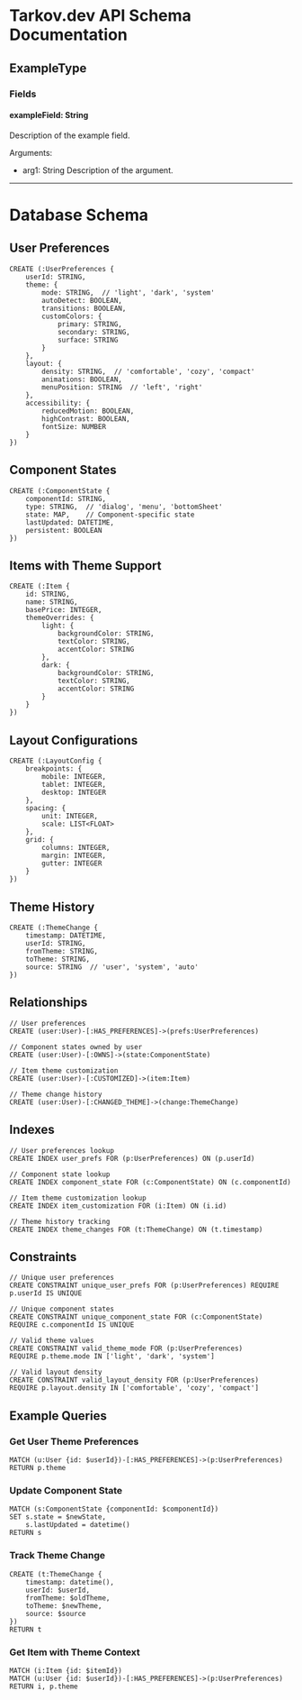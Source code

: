 # Tarkov.dev API Schema Documentation

## ExampleType

### Fields

#### exampleField: String
Description of the example field.

Arguments:
- arg1: String
  Description of the argument.

---

# Database Schema

## User Preferences
```cypher
CREATE (:UserPreferences {
    userId: STRING,
    theme: {
        mode: STRING,  // 'light', 'dark', 'system'
        autoDetect: BOOLEAN,
        transitions: BOOLEAN,
        customColors: {
            primary: STRING,
            secondary: STRING,
            surface: STRING
        }
    },
    layout: {
        density: STRING,  // 'comfortable', 'cozy', 'compact'
        animations: BOOLEAN,
        menuPosition: STRING  // 'left', 'right'
    },
    accessibility: {
        reducedMotion: BOOLEAN,
        highContrast: BOOLEAN,
        fontSize: NUMBER
    }
})
```

## Component States
```cypher
CREATE (:ComponentState {
    componentId: STRING,
    type: STRING,  // 'dialog', 'menu', 'bottomSheet'
    state: MAP,    // Component-specific state
    lastUpdated: DATETIME,
    persistent: BOOLEAN
})
```

## Items with Theme Support
```cypher
CREATE (:Item {
    id: STRING,
    name: STRING,
    basePrice: INTEGER,
    themeOverrides: {
        light: {
            backgroundColor: STRING,
            textColor: STRING,
            accentColor: STRING
        },
        dark: {
            backgroundColor: STRING,
            textColor: STRING,
            accentColor: STRING
        }
    }
})
```

## Layout Configurations
```cypher
CREATE (:LayoutConfig {
    breakpoints: {
        mobile: INTEGER,
        tablet: INTEGER,
        desktop: INTEGER
    },
    spacing: {
        unit: INTEGER,
        scale: LIST<FLOAT>
    },
    grid: {
        columns: INTEGER,
        margin: INTEGER,
        gutter: INTEGER
    }
})
```

## Theme History
```cypher
CREATE (:ThemeChange {
    timestamp: DATETIME,
    userId: STRING,
    fromTheme: STRING,
    toTheme: STRING,
    source: STRING  // 'user', 'system', 'auto'
})
```

## Relationships

```cypher
// User preferences
CREATE (user:User)-[:HAS_PREFERENCES]->(prefs:UserPreferences)

// Component states owned by user
CREATE (user:User)-[:OWNS]->(state:ComponentState)

// Item theme customization
CREATE (user:User)-[:CUSTOMIZED]->(item:Item)

// Theme change history
CREATE (user:User)-[:CHANGED_THEME]->(change:ThemeChange)
```

## Indexes

```cypher
// User preferences lookup
CREATE INDEX user_prefs FOR (p:UserPreferences) ON (p.userId)

// Component state lookup
CREATE INDEX component_state FOR (c:ComponentState) ON (c.componentId)

// Item theme customization lookup
CREATE INDEX item_customization FOR (i:Item) ON (i.id)

// Theme history tracking
CREATE INDEX theme_changes FOR (t:ThemeChange) ON (t.timestamp)
```

## Constraints

```cypher
// Unique user preferences
CREATE CONSTRAINT unique_user_prefs FOR (p:UserPreferences) REQUIRE p.userId IS UNIQUE

// Unique component states
CREATE CONSTRAINT unique_component_state FOR (c:ComponentState) REQUIRE c.componentId IS UNIQUE

// Valid theme values
CREATE CONSTRAINT valid_theme_mode FOR (p:UserPreferences) 
REQUIRE p.theme.mode IN ['light', 'dark', 'system']

// Valid layout density
CREATE CONSTRAINT valid_layout_density FOR (p:UserPreferences)
REQUIRE p.layout.density IN ['comfortable', 'cozy', 'compact']
```

## Example Queries

### Get User Theme Preferences
```cypher
MATCH (u:User {id: $userId})-[:HAS_PREFERENCES]->(p:UserPreferences)
RETURN p.theme
```

### Update Component State
```cypher
MATCH (s:ComponentState {componentId: $componentId})
SET s.state = $newState,
    s.lastUpdated = datetime()
RETURN s
```

### Track Theme Change
```cypher
CREATE (t:ThemeChange {
    timestamp: datetime(),
    userId: $userId,
    fromTheme: $oldTheme,
    toTheme: $newTheme,
    source: $source
})
RETURN t
```

### Get Item with Theme Context
```cypher
MATCH (i:Item {id: $itemId})
MATCH (u:User {id: $userId})-[:HAS_PREFERENCES]->(p:UserPreferences)
RETURN i, p.theme
